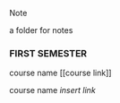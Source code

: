 > [!NOTE]
> a folder for notes

### FIRST SEMESTER

course name
[[course link]]

course name
*insert link*


